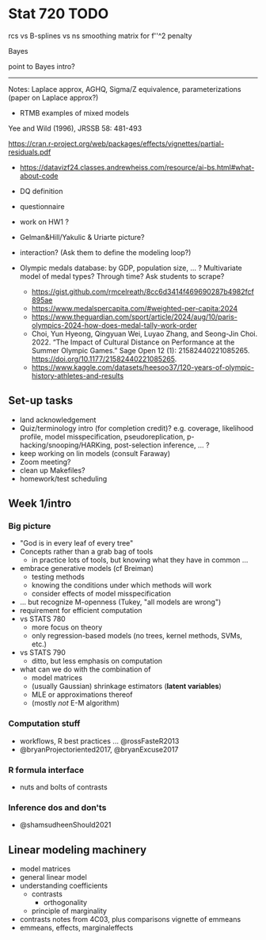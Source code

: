 # Stat 720 TODO

rcs vs B-splines vs ns
smoothing matrix for f''^2 penalty

Bayes

point to Bayes intro?

----


Notes: Laplace approx, AGHQ, Sigma/Z equivalence, parameterizations (paper on Laplace approx?)

* RTMB examples of mixed models

Yee and Wild (1996), JRSSB 58: 481-493

https://cran.r-project.org/web/packages/effects/vignettes/partial-residuals.pdf

* https://datavizf24.classes.andrewheiss.com/resource/ai-bs.html#what-about-code

* DQ definition
* questionnaire
* work on HW1 ?
* Gelman&Hill/Yakulic & Uriarte picture?
* interaction? (Ask them to define the modeling loop?)
* Olympic medals database: by GDP, population size, ... ? Multivariate model of medal types? Through time? Ask students to scrape?
   * https://gist.github.com/rmcelreath/8cc6d3414f469690287b4982fcf895ae
   * https://www.medalspercapita.com/#weighted-per-capita:2024
   * https://www.theguardian.com/sport/article/2024/aug/10/paris-olympics-2024-how-does-medal-tally-work-order
   * Choi, Yun Hyeong, Qingyuan Wei, Luyao Zhang, and Seong-Jin Choi. 2022. “The Impact of Cultural Distance on Performance at the Summer Olympic Games.” Sage Open 12 (1): 21582440221085265. https://doi.org/10.1177/21582440221085265.
   * https://www.kaggle.com/datasets/heesoo37/120-years-of-olympic-history-athletes-and-results
   
## Set-up tasks

* land acknowledgement
* Quiz/terminology intro (for completion credit)? e.g. coverage, likelihood profile, model misspecification, pseudoreplication, p-hacking/snooping/HARKing, post-selection inference, ... ?
* keep working on lin models (consult Faraway)
* Zoom meeting?
* clean up Makefiles?
* homework/test scheduling

## Week 1/intro

### Big picture

* "God is in every leaf of every tree"
* Concepts rather than a grab bag of tools 
   * in practice lots of tools, but knowing what they have in common ...
* embrace generative models (cf Breiman)
    * testing methods
	* knowing the conditions under which methods will work
	* consider effects of model misspecification
* ... but recognize M-openness (Tukey, "all models are wrong")
* requirement for efficient computation
* vs STATS 780
   * more focus on theory
   * only regression-based models (no trees, kernel methods, SVMs, etc.)
* vs STATS 790
   * ditto, but less emphasis on computation
* what can we do with the combination of
   * model matrices
   * (usually Gaussian) shrinkage estimators (**latent variables**)
   * MLE or approximations thereof
   * (mostly *not* E-M algorithm)

### Computation stuff

* workflows, R best practices ...  @rossFasteR2013
* @bryanProjectoriented2017, @bryanExcuse2017

### R formula interface

* nuts and bolts of contrasts

### Inference dos and don'ts

* @shamsudheenShould2021

## Linear modeling machinery

* model matrices
* general linear model
* understanding coefficients
   * contrasts
       * orthogonality
   * principle of marginality
* contrasts notes from 4C03, plus comparisons vignette of emmeans
* emmeans, effects, marginaleffects
